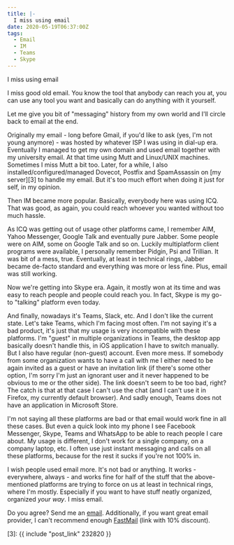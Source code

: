 ```yaml
---
title: |-
  I miss using email
date: 2020-05-19T06:37:00Z
tags:
  - Email
  - IM
  - Teams
  - Skype
---
```

I miss using email

I miss good old email. You know the tool that anybody can reach you at, you can use any tool you want and basically can do anything with it yourself.

Let me give you bit of "messaging" history from my own world and I'll circle back to email at the end.

<!-- excerpt -->

Originally my email - long before Gmail, if you'd like to ask (yes, I'm not young anymore) - was hosted by whatever ISP I was using in dial-up era. Eventually I managed to get my own domain and used email together with my university email. At that time using Mutt and Linux/UNIX machines. Sometimes I miss Mutt a bit too. Later, for a while, I also installed/configured/managed Dovecot, Postfix and SpamAssassin  on [my server][3] to handle my email. But it's too much effort when doing it just for self, in my opinion. 

Then IM became more popular. Basically, everybody here was using ICQ. That was good, as again, you could reach whoever you wanted without too much hassle.

As ICQ was getting out of usage other platforms came, I remember AIM, Yahoo Messenger, Google Talk and eventually pure Jabber. Some people were on AIM, some on Google Talk and so on. Luckily multiplatform client programs were available, I personally remember Pidgin, Psi and Trillian. It was bit of a mess, true. Eventually, at least in technical rings, Jabber became de-facto standard and everything was more or less fine. Plus, email was still working.

Now we're getting into Skype era. Again, it mostly won at its time and was easy to reach people and people could reach you. In fact, Skype is my go-to "talking" platform even today.

And finally, nowadays it's Teams, Slack, etc. And I don't like the current state. Let's take Teams, which I'm facing most often. I'm not saying it's a bad product, it's just that my usage is very incompatible with these platforms. I'm "guest" in multiple organizations in Teams, the desktop app basically doesn't handle this, in iOS application I have to switch manually. But I also have regular (non-guest) account. Even more mess. If somebody from some organization wants to have a call with me I either need to be again invited as a guest or have an invitation link (if there's some other option, I'm sorry I'm just an ignorant user and it never happened to be obvious to me or the other side). The link doesn't seem to be too bad, right? The catch is that at that case I can't use the chat (and I can't use it in Firefox, my currently default browser). And sadly enough, Teams does not have an application in Microsoft Store.

I'm not saying all these platforms are bad or that email would work fine in all these cases. But even a quick look into my phone I see Facebook Messenger, Skype, Teams and WhatsApp to be able to reach people I care about. My usage is different, I don't work for a single company, on a company laptop, etc. I often use just instant messaging and calls on all these platforms, because for the rest it sucks if you're not 100% in.

I wish people used email more. It's not bad or anything. It works - everywhere, always - and works fine for half of the stuff that the above-mentioned platforms are trying to force on us at least in technical rings, where I'm mostly. Especially if you want to have stuff neatly organized, organized _your way_. I miss email. 

Do you agree? Send me an [email][2]. Additionally, if you want great email provider, I can't recommend enough [FastMail][1] (link with 10% discount).

[1]: https://ref.fm/u14977369
[2]: /about
[3]: {{ include "post_link" 232820 }}